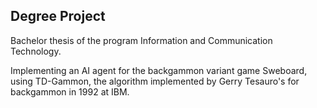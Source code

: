 Degree Project
--------------

Bachelor thesis of the program Information and Communication Technology. 

Implementing an AI agent for the backgammon variant game Sweboard, using TD-Gammon, the algorithm implemented by Gerry Tesauro's for backgammon in 1992 at IBM. 
